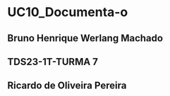 # UC10_Documenta-o
## Bruno Henrique Werlang Machado
## TDS23-1T-TURMA 7
## Ricardo de Oliveira Pereira
